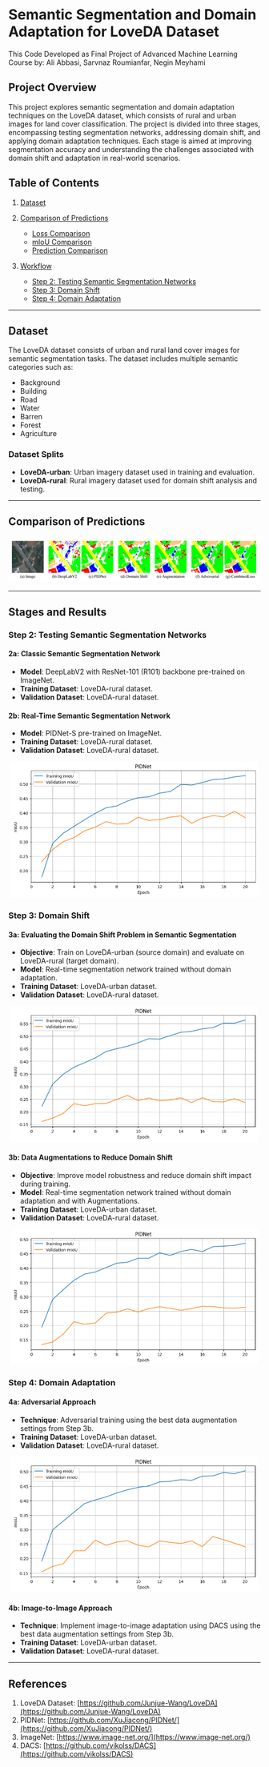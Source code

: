 # Semantic Segmentation and Domain Adaptation for LoveDA Dataset
This Code Developed as Final Project of Advanced Machine Learning Course by: Ali Abbasi, Sarvnaz Roumianfar, Negin Meyhami

## Project Overview
This project explores semantic segmentation and domain adaptation techniques on the LoveDA dataset, which consists of rural and urban images for land cover classification. The project is divided into three stages, encompassing testing segmentation networks, addressing domain shift, and applying domain adaptation techniques. Each stage is aimed at improving segmentation accuracy and understanding the challenges associated with domain shift and adaptation in real-world scenarios.

## Table of Contents
1. [Dataset](#dataset)
2. [Comparison of Predictions](#comparison-of-Predictions)
   - [Loss Comparison](#loss-comparison)
   - [mIoU Comparison](#miou-comparison)
   - [Prediction Comparison](#prediction-comparison)

3. [Workflow](#stages-and-results)
   - [Step 2: Testing Semantic Segmentation Networks](#step-2-testing-semantic-segmentation-networks)
   - [Step 3: Domain Shift](#step-3-domain-shift)
   - [Step 4: Domain Adaptation](#step-4-domain-adaptation)

---

## Dataset

The LoveDA dataset consists of urban and rural land cover images for semantic segmentation tasks. The dataset includes multiple semantic categories such as:
- Background
- Building
- Road
- Water
- Barren
- Forest
- Agriculture

### Dataset Splits
- **LoveDA-urban**: Urban imagery dataset used in training and evaluation.
- **LoveDA-rural**: Rural imagery dataset used for domain shift analysis and testing.

---



## Comparison of Predictions


<div style="display: flex; justify-content: space-around; align-items: center;">

<div style="text-align: center;">
   <img src="Figs/predictions/comparison.png" alt="Image" style="width: 100%; height: auto;">
</div>


</div>

---

## Stages and Results

### Step 2: Testing Semantic Segmentation Networks

#### 2a: Classic Semantic Segmentation Network
- **Model**: DeepLabV2 with ResNet-101 (R101) backbone pre-trained on ImageNet.
- **Training Dataset**: LoveDA-rural dataset.
- **Validation Dataset**: LoveDA-rural dataset.


#### 2b: Real-Time Semantic Segmentation Network
- **Model**: PIDNet-S pre-trained on ImageNet.
- **Training Dataset**: LoveDA-rural dataset.
- **Validation Dataset**: LoveDA-rural dataset.
<div style="display: flex; justify-content: space-around; align-items: center;">
<div style="text-align: center; flex: 1; margin: 0 5px;">
   <img src="Figs/miou/PIDNet miou.png" alt="Image">
</div>
</div>

### Step 3: Domain Shift
#### 3a: Evaluating the Domain Shift Problem in Semantic Segmentation
- **Objective**: Train on LoveDA-urban (source domain) and evaluate on LoveDA-rural (target domain).
- **Model**: Real-time segmentation network trained without domain adaptation.
- **Training Dataset**: LoveDA-urban dataset.
- **Validation Dataset**: LoveDA-rural dataset.
<div style="display: flex; justify-content: space-around; align-items: center;">
<div style="text-align: center; flex: 1; margin: 0 5px;">
   <img src="Figs/miou/domainshift miou.png" alt="Image">
</div>
</div>

#### 3b: Data Augmentations to Reduce Domain Shift
- **Objective**: Improve model robustness and reduce domain shift impact during training.
- **Model**: Real-time segmentation network trained without domain adaptation and with Augmentations.
- **Training Dataset**: LoveDA-urban dataset.
- **Validation Dataset**: LoveDA-rural dataset.
<div style="display: flex; justify-content: space-around; align-items: center;">
<div style="text-align: center; flex: 1; margin: 0 5px;">
   <img src="Figs/miou/aug miou.png" alt="Image">
</div>
</div>

### Step 4: Domain Adaptation
#### 4a: Adversarial Approach
- **Technique**: Adversarial training using the best data augmentation settings from Step 3b.
- **Training Dataset**: LoveDA-urban dataset.
- **Validation Dataset**: LoveDA-rural dataset.
<div style="display: flex; justify-content: space-around; align-items: center;">
<div style="text-align: center; flex: 1; margin: 0 5px;">
   <img src="Figs/miou/adversarial miou.png" alt="Image">
</div>
</div>

#### 4b: Image-to-Image Approach
- **Technique**: Implement image-to-image adaptation using DACS using the best data augmentation settings from Step 3b.
- **Training Dataset**: LoveDA-urban dataset.
- **Validation Dataset**: LoveDA-rural dataset.


---


## References
1. LoveDA Dataset: [https://github.com/Junjue-Wang/LoveDA](https://github.com/Junjue-Wang/LoveDA)
3. PIDNet: [https://github.com/XuJiacong/PIDNet/](https://github.com/XuJiacong/PIDNet/)
4. ImageNet: [https://www.image-net.org/](https://www.image-net.org/)
5. DACS: [https://github.com/vikolss/DACS](https://github.com/vikolss/DACS)


